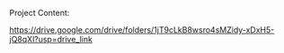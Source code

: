 Project Content:

https://drive.google.com/drive/folders/1jT9cLkB8wsro4sMZidy-xDxH5-jQ8qXl?usp=drive_link

